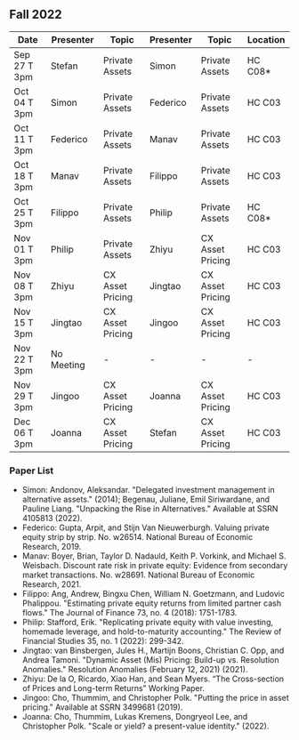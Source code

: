 ## Fall 2022

| Date             | Presenter    | Topic            | Presenter         | Topic                   | Location |
|------------------|------------- |------------------| ------------------|-------------------------| ---------|
| Sep 27 T 3pm     | Stefan       | Private Assets   | Simon             | Private Assets          | HC C08*  |
| Oct 04 T 3pm     | Simon        | Private Assets   | Federico          | Private Assets          | HC C03   |
| Oct 11 T 3pm     | Federico     | Private Assets   | Manav             | Private Assets          | HC C03   |
| Oct 18 T 3pm     | Manav        | Private Assets   | Filippo           | Private Assets          | HC C03   |
| Oct 25 T 3pm     | Filippo      | Private Assets   | Philip            | Private Assets          | HC C08*  |
| Nov 01 T 3pm     | Philip       | Private Assets   | Zhiyu             | CX Asset Pricing        | HC C03   |
| Nov 08 T 3pm     | Zhiyu        | CX Asset Pricing | Jingtao           | CX Asset Pricing        | HC C03   |
| Nov 15 T 3pm     | Jingtao      | CX Asset Pricing | Jingoo            | CX Asset Pricing        | HC C03   |
| Nov 22 T 3pm     | No Meeting   | -                | -                 | -                       | -        |
| Nov 29 T 3pm     | Jingoo       | CX Asset Pricing | Joanna            | CX Asset Pricing        | HC C03   |
| Dec 06 T 3pm     | Joanna       | CX Asset Pricing | Stefan            | CX Asset Pricing        | HC C03   |

### Paper List
- Simon: Andonov, Aleksandar. "Delegated investment management in alternative assets." (2014); Begenau, Juliane, Emil Siriwardane, and Pauline Liang. "Unpacking the Rise in Alternatives." Available at SSRN 4105813 (2022).
- Federico: Gupta, Arpit, and Stijn Van Nieuwerburgh. Valuing private equity strip by strip. No. w26514. National Bureau of Economic Research, 2019.
- Manav: Boyer, Brian, Taylor D. Nadauld, Keith P. Vorkink, and Michael S. Weisbach. Discount rate risk in private equity: Evidence from secondary market transactions. No. w28691. National Bureau of Economic Research, 2021.
- Filippo: Ang, Andrew, Bingxu Chen, William N. Goetzmann, and Ludovic Phalippou. "Estimating private equity returns from limited partner cash flows." The Journal of Finance 73, no. 4 (2018): 1751-1783.
- Philip: Stafford, Erik. "Replicating private equity with value investing, homemade leverage, and hold-to-maturity accounting." The Review of Financial Studies 35, no. 1 (2022): 299-342.
- Jingtao: van Binsbergen, Jules H., Martijn Boons, Christian C. Opp, and Andrea Tamoni. "Dynamic Asset (Mis) Pricing: Build-up vs. Resolution Anomalies." Resolution Anomalies (February 12, 2021) (2021).
- Zhiyu: De la O, Ricardo, Xiao Han, and Sean Myers. “The Cross-section of Prices and Long-term Returns” Working Paper.
- Jingoo: Cho, Thummim, and Christopher Polk. "Putting the price in asset pricing." Available at SSRN 3499681 (2019).
- Joanna: Cho, Thummim, Lukas Kremens, Dongryeol Lee, and Christopher Polk. "Scale or yield? a present-value identity." (2022).
